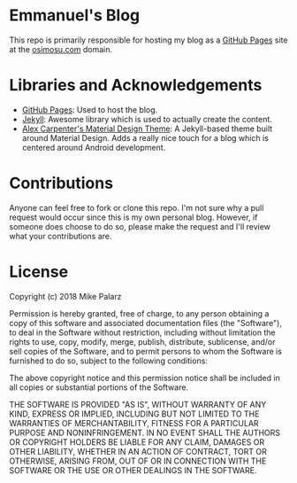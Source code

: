 # Emmanuel's Blog

This repo is primarily responsible for hosting my blog as a [GitHub Pages](https://pages.github.com/) site at the [osimosu.com](osimosu.com) domain.

# Libraries and Acknowledgements

+ [GitHub Pages](https://pages.github.com/): Used to host the blog.
+ [Jekyll](https://jekyllrb.com/): Awesome library which is used to actually create the content.
+ [Alex Carpenter's Material Design Theme](https://github.com/alexcarpenter/material-jekyll-theme): A Jekyll-based theme built around Material Design. Adds a really nice touch for a blog which is centered around Android development.

# Contributions

Anyone can feel free to fork or clone this repo. I'm not sure why a pull request would occur since this is my own personal blog. However, if someone does choose to do so, please make the request and I'll review what your contributions are.

# License

Copyright (c) 2018 Mike Palarz

Permission is hereby granted, free of charge, to any person obtaining a copy of this software and associated documentation files (the "Software"), to deal in the Software without restriction, including without limitation the rights to use, copy, modify, merge, publish, distribute, sublicense, and/or sell copies of the Software, and to permit persons to whom the Software is furnished to do so, subject to the following conditions:

The above copyright notice and this permission notice shall be included in all copies or substantial portions of the Software.

THE SOFTWARE IS PROVIDED "AS IS", WITHOUT WARRANTY OF ANY KIND, EXPRESS OR IMPLIED, INCLUDING BUT NOT LIMITED TO THE WARRANTIES OF MERCHANTABILITY, FITNESS FOR A PARTICULAR PURPOSE AND NONINFRINGEMENT. IN NO EVENT SHALL THE AUTHORS OR COPYRIGHT HOLDERS BE LIABLE FOR ANY CLAIM, DAMAGES OR OTHER LIABILITY, WHETHER IN AN ACTION OF CONTRACT, TORT OR OTHERWISE, ARISING FROM, OUT OF OR IN CONNECTION WITH THE SOFTWARE OR THE USE OR OTHER DEALINGS IN THE SOFTWARE.
